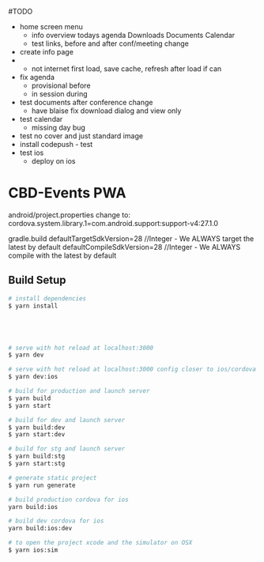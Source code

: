 #TODO
- home screen menu
  - info overview todays agenda Downloads Documents Calendar 
  - test links, before and after conf/meeting change
- create info page
 -   - not internet first load, save cache, refresh after load if can
- fix agenda
  - provisional before
  - in session during
- test documents after conference change
  - have blaise fix download dialog and view only
- test calendar
  - missing day bug
- test no cover and just standard image
- install codepush - test
- test ios
    - deploy on ios

# CBD-Events PWA

android/project.properties 
change to: cordova.system.library.1=com.android.support:support-v4:27.1.0

gradle.build
defaultTargetSdkVersion=28 //Integer - We ALWAYS target the latest by default
defaultCompileSdkVersion=28 //Integer - We ALWAYS compile with the latest by default

## Build Setup

``` bash
# install dependencies
$ yarn install





# serve with hot reload at localhost:3000
$ yarn dev

# serve with hot reload at localhost:3000 config closer to ios/cordova needs
$ yarn dev:ios

# build for production and launch server
$ yarn build
$ yarn start

# build for dev and launch server
$ yarn build:dev
$ yarn start:dev

# build for stg and launch server
$ yarn build:stg
$ yarn start:stg

# generate static project
$ yarn run generate

# build production cordova for ios
yarn build:ios

# build dev cordova for ios
yarn build:ios:dev

# to open the project xcode and the simulator on OSX
$ yarn ios:sim
```
